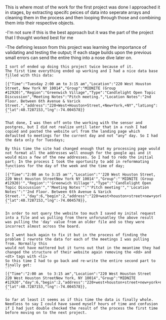 This is where most of the work for the first project was done 
I approached it in stages, by extracting specifc peices of data into seperate arrays and cleaning them in the process 
and then looping through those and combining them into their respective objects.

-I'm not sure if this is the best approach but it was the part of the project that I thought worked best for me

-The defining lesson from this project was learning the importance of validating and testing the output;
If each stage builds upon the previous small errors can send the entire thing into a nose dive later on.

	I sort of ended up doing this project twice because of it.
	The first time everything ended up working and I had a nice data base filled with this data:
	```
	[{"Time":"Tuesday 2:00 am to 3:15 am","Location":"220 West Houston Street, New York NY 10014","Group":"MIDNITE (Group #12920)","Region":"Greenwich Village","Type":"Candlelight Open Topic Discussion","Meeting Notes":"Pitch meeting.","Location Notes":"2nd Floor. Between 6th Avenue & Varick Street.","address":"220+West+Houston+Street,+New+York,+NY","latLong":{"lat":40.7287153,"lng":-74.004578}}
	```
	
	That done, I was then off onto the working with the sensor and postgres, but I did not realize until later that in a rush I had copied and pasted the website url from the landing page which defaulted to meetings for the current day and not "any" day. So I had the data only for Tuesdays;

	By this time the site had changed enough that my processing page would not format all the addresses well enough for the google api and it would miss a few of the new addresses. So I had to redo the initial part; In the process I took the oportunity to add in reformmating functions for the day of the week and the time of day;
	```
	[{"Time":"2:00 am to 3:15 am'","Location":"'220 West Houston Street, 220 West Houston StreetNew York NY 10014'","Group":"'MIDNITE (Group #12920)'","Region":"'Greenwich Village'","Type":"'Candlelight Open Topic Discussion'","'Meeting Notes'":"'Pitch meeting'","'Location Notes'":"'2nd Floor. Between 6th Avenue & Varick Street.'","day":6,"begin":2,"address":"220+west+houston+street+new+york+ny+10014+usa","latLong":{"lat":40.7287153,"lng":-74.004578}},
	```

	In order to not query the website too much I saved my inital request into a file and ws pulling from there unforunatley the above result was pulling the 'day' value from an older file and so they were incorrect almost across the board.

	So I went back again to fix it but in the process of finding the problem I rewrote the data for each of the meetings I was pulling from. Normally this
	would not have mattered but it turns out that in the meantime they had changed the structure of their website again removing the <dd> and <dt> tags with <li> 
	So this time I had to go back and re-write the entire second part to finally get:
	```
	[{"Time":"2:00 am  to 3:15 am","Location":"220 West Houston Street  220 West Houston StreetNew York, NY 10014","Group":"MIDNITE #12920","day":6,"begin":2,"address":"220+west+houston+street+new+york+ny+10014+usa","latLong":{"lat":40.7287153,"lng":-74.004578}},
	```

	So far at least it seems as if this time the data is finally whole. Needless to say I could have saved myself hours of time and confusion if I had just double checked the result of the process the first time before moving on to the next project. 



